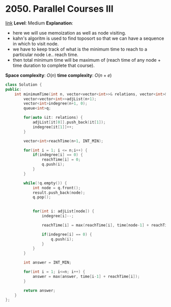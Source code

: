 # 2050. Parallel Courses III

[link](https://leetcode.com/problems/parallel-courses-iii/)
**Level**: Medium 
**Explanation**:
- here we will use memoization as well as node visiting. 
- kahn's algoritm is used to find toposort so that we can have a sequence in which to visit node. 
- we have to keep track of what is the minimum time to reach to a particular node i.e.. reach time.  
- then total minimum time will be maximum of (reach time of any node + time duration to complete that course).

**Space complexity**: $O(n)$
**time complexity**: $O(n+e)$

```cpp
class Solution {
public:
    int minimumTime(int n, vector<vector<int>>& relations, vector<int>& time) {
        vector<vector<int>>adjList(n+1);
        vector<int>indegree(n+1, 0);
        queue<int>q;

        for(auto &it: relations) {
            adjList[it[0]].push_back(it[1]);
            indegree[it[1]]++;
        }

        vector<int>reachTime(n+1, INT_MIN);

        for(int i = 1; i <= n;i++) {
            if(indegree[i] == 0) {
                reachTime[i] = 0;
                q.push(i);
            }
        }

        while(!q.empty()) {
            int node = q.front(); 
            result.push_back(node);
            q.pop(); 
           

            for(int i: adjList[node]) {
                indegree[i]--;

                reachTime[i] = max(reachTime[i], time[node-1] + reachTime[node]);

                if(indegree[i] == 0) {
                    q.push(i);
                }
            }
        }

        int answer = INT_MIN;

        for(int i = 1; i<=n; i++) {
            answer = max(answer, time[i-1] + reachTime[i]);
        }

        return answer;
    }
};
```

